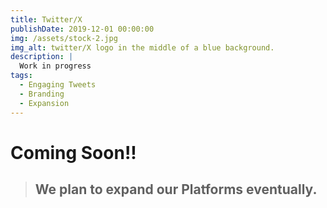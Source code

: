 ```yaml
---
title: Twitter/X
publishDate: 2019-12-01 00:00:00
img: /assets/stock-2.jpg
img_alt: twitter/X logo in the middle of a blue background.
description: |
  Work in progress
tags:
  - Engaging Tweets
  - Branding
  - Expansion
---
```


# Coming Soon!!
>## We plan to expand our Platforms eventually.